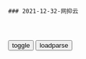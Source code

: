 ```tip
### 2021-12-32-网抑云
```

<table id="tbc" style="white-space:pre-wrap">
</table>
<button onclick="toggleb()">toggle</button>
<button onclick="loadparse()">loadparse</button>
<br>
<!-- 🌸<br>🍅-　-🍑<hr>🍀 -->
<pre>
<textarea rows="30" cols="100" style="display: none" id="tar">

when it rains-ocha
https://music.163.com/#/song?id=1833793345&autoplay=0

Set Sail-ocha
https://music.163.com/#/song?id=1396300300&autoplay=0

When It Rains-Silent Screams
https://music.163.com/#/song?id=19184039&autoplay=0

Lofi hiphop • 沉浸在惬意学习时光里
https://music.163.com/#/playlist?id=4885272746

Free Sad New Wave Type Beat - "My mind"-EVO MUSIC
https://music.163.com/#/song?id=1830722771&autoplay=0

<font size="4""><b>
L I L I T H - 金桔0RANG3/Siren - 单曲 - 网易云音乐</b></font>
https://music.163.com/#/song?id=1437993230&autoplay=0

<font size="1" style="color:#1E90FF"><b>2021/11/7 下午4:03:58</b></font>

6-furino
https://music.163.com/#/song?id=500324098&autoplay=0

when it rains-Baq5
https://music.163.com/#/song?id=417953205&autoplay=0

When It Rains-KUSIV
https://music.163.com/#/song?id=1443473690&autoplay=0

阿巴阿巴阿巴阿巴--：肾虚的男孩子也很可爱！

貝 ち ゃ ん-KUSIV
https://music.163.com/#/song?id=1449321288&autoplay=0

我好困啊

我又困了

樱笙默：好喜欢小熊维尼
开心的时候吃蜂蜜
不开心的时候摸摸小肚子再吃蜂蜜

i promise that i care much more than i show
https://music.163.com/#/song?id=500324099

Free Sad Piano Type Beat - "Zombie"
https://music.163.com/#/song?id=1883441017

ʇnq
https://music.163.com/#/song?id=1436667486

D Ξ L U Γ I Ø Ν-金桔0RANG3
https://music.163.com/#/song?id=1421806452

g笙要自律a：当你背单词时，阿拉斯加的鳕鱼正跃出水面。
当你解微分方程时，大洋彼岸的海鸥正拂过费城。
当你晚自习时，极图的夜空散满了五彩斑斓。
当你为自己的未来踏踏实实努力时，
那些你从未见过的风景，
那些你以为不会遇到的人，
你要的一切，
正一步步向你走来，

When It Rains-Penthouse Penthouse / Stwo
https://music.163.com/#/song?id=32046505

</textarea>
</pre>
<!-- 🍀<br>🍑-　-🍅<hr>🌸 -->

<script src="https://cdn.jsdelivr.net/npm/jquery@3.5.1/dist/jquery.min.js"></script>

<link rel="stylesheet" href="https://cdn.jsdelivr.net/gh/fancyapps/fancybox@3.5.7/dist/jquery.fancybox.min.css" />
<script src="https://cdn.jsdelivr.net/gh/fancyapps/fancybox@3.5.7/dist/jquery.fancybox.min.js"></script>

<script type="text/javascript">

var __urlRegex = /(\b(https?|ftp|file):\/\/[-A-Z0-9+&@#\/%?=~_|!:,.;]*[-A-Z0-9+&@#\/%=~_|])/ig;
var __imgRegex = /\.(?:jpe?g|gif|png|webp)$/i;

loadparse();

function parseURL($string){

    var exp = __urlRegex;
    return $string.replace(exp,function(match){
            __imgRegex.lastIndex=0;
            if(__imgRegex.test(match)){
                return '<a data-fancybox="gallery" href="' + match.replace("/p=700", "")
                 + '"><img src="' + match.replace("/p=700", "/p=160x200")+'" width="64"></a>';
            }
            else{
                return '<a href="' + match + '" target="_blank">' + match + '</a>';
            }
        }
    );
}

function loadparse() {
  tbc.innerHTML = parseURL(tar.value);
}

function toggleb() {
  var x = document.getElementById("tar");
  if (x.style.display === "none") {
    x.style.display = "";
  } else {
    x.style.display = "none";
  }
}

</script>
